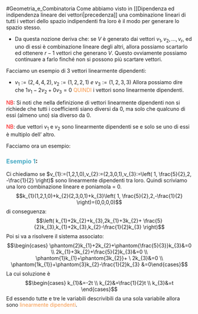 #Geometria_e_Combinatoria 
Come abbiamo visto in [[Dipendenza ed indipendenza lineare dei vettori|precedenza]] una combinazione lineari di tutti i vettori dello spazio indipendenti fra loro è il modo per generare lo spazio stesso.

- Da questa nozione deriva che:
  se $V$ è generato dai vettori $v_{1},v_{2},\dots,v_{r}$,
  ed uno di essi è combinazione lineare degli altri, allora possiamo scartarlo ed ottenere $r-1$ vettori che generano $V$. Questo ovviamente possiamo continuare a farlo finché non si possono più scartare vettori.

Facciamo un esempio di 3 vettori linearmente dipendenti:
- $v_{1}:=(2,4,4,2),v_{2}:=(1,2,2,1) \ e \ v_{3}:=(1,2,3,3)$
  Allora possiamo dire che $1v_{1}-2v_{2}+0v_{3}=0$ <font color="#f79646">QUINDI</font> i vettori sono linearmente dipendenti.

<font color="#ff0000">NB</font>: Si noti che nella definizione di vettori linearmente dipendenti non si richiede che tutti i coefficienti siano diversi da 0, ma solo che qualcuno di essi (almeno uno) sia diverso da 0.

<font color="#ff0000">NB</font>: due vettori $v_{1}$ e $v_{2}$ sono linearmente dipendenti se e solo se uno di essi è multiplo dell’ altro.

Facciamo ora un esempio:

### <font color="#4bacc6">Esempio 1</font>:
Ci chiediamo se $v_{1}:=(1,2,1,0),v_{2}:=(2,3,0,1),v_{3}:=\left( 1, \frac{5}{2},2, -\frac{1}{2} \right)$
sono linearmente dipendenti tra loro.
Quindi scriviamo una loro combinazione lineare e poniamola = 0.
$$k_{1}(1,2,1,0)+k_{2}(2,3,0,1)+k_{3}\left( 1, \frac{5}{2},2,-\frac{1}{2} \right)=(0,0,0,0)$$
di conseguenza: $$\left( k_{1}+2k_{2}+k_{3},2k_{1}+3k_{2}+ \frac{5}{2}k_{3},k_{1}+2k_{3},k_{2}-\frac{1}{2}k_{3} \right)$$
Poi si va a risolvere il sistema associato: 
$$\begin{cases}
\phantom{2}k_{1}+2k_{2}+\phantom{\frac{5}{3}}k_{3}&=0 \\
2k_{1}+3k_{2}+\frac{5}{2}k_{3}&=0 \\
\phantom{1}k_{1}+\phantom{3k_{2}}+ \ 2k_{3}&=0 \\
\phantom{1k_{1}}+\phantom{3}k_{2}-\frac{1}{2}k_{3} &=0\end{cases}$$
La cui soluzione è $$\begin{cases}
k_{1}&=-2t \\
k_{2}&=\frac{1}{2}t \\
k_{3}&=t
\end{cases}$$
Ed essendo tutte e tre le variabili descrivibili da una sola variabile allora sono <font color="#f79646">linearmente dipendenti</font>.
